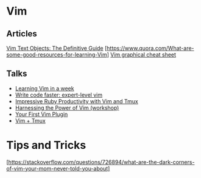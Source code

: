 # Vim

## Articles

[Vim Text Objects: The Definitive Guide](https://blog.carbonfive.com/2011/10/17/vim-text-objects-the-definitive-guide/)
[https://www.quora.com/What-are-some-good-resources-for-learning-Vim]
[Vim graphical cheat sheet](http://www.viemu.com/vi-vim-cheat-sheet.gif)

## Talks

+ [Learning Vim in a week](https://www.youtube.com/watch?v=_NUO4JEtkDw)
+ [Write code faster: expert-level vim](http://youtu.be/SkdrYWhh-8s)
+ [Impressive Ruby Productivity with Vim and Tmux](http://youtu.be/9jzWDr24UHQ)
+ [Harnessing the Power of Vim (workshop)](https://teamtreehouse.com/library/harnessing-the-power-of-vim)
+ [Your First Vim Plugin](https://youtu.be/lwD8G1P52Sk)
+ [Vim + Tmux](https://youtu.be/5r6yzFEXajQ)

# Tips and Tricks

[https://stackoverflow.com/questions/726894/what-are-the-dark-corners-of-vim-your-mom-never-told-you-about]
